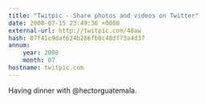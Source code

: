 ```yaml
---
title: "Twitpic - Share photos and videos on Twitter"
date: 2008-07-15 23:49:36 +0000
external-url: http://twitpic.com/48aw
hash: 87f41c9daf624b286fb0c48df73a4d37
annum:
    year: 2008
    month: 07
hostname: twitpic.com
---
```


Having dinner with @hectorguatemala. 
